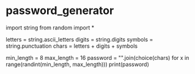 # password_generator

import string
from random import *

letters = string.ascii_letters 
digits = string.digits 
symbols = string.punctuation
chars = letters + digits + symbols

min_length = 8
max_length = 16
password = "".join(choice(chars) for x in range(randint(min_length, max_length)))
print(password)
